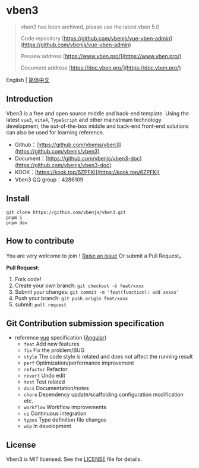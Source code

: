 # vben3

> vben3 has been archived, please use the latest vben 5.0
> 
> Code repository [https://github.com/vbenjs/vue-vben-admin](https://github.com/vbenjs/vue-vben-admin)
> 
> Preview address [https://www.vben.pro/](https://www.vben.pro/)
> 
> Document address [https://doc.vben.pro/](https://doc.vben.pro/)
>

English | [简体中文](./README.md)

## Introduction

Vben3 is a free and open source middle and back-end template. Using the latest `vue3`, `vite4`, `TypeScript` and other mainstream technology development, the out-of-the-box middle and back-end front-end solutions can also be used for learning reference.

+ Github：[https://github.com/vbenjs/vben3](https://github.com/vbenjs/vben3)
+ Document：[https://github.com/vbenjs/vben3-doc](https://github.com/vbenjs/vben3-doc)
+ KOOK：[https://kook.top/6ZPFKi](https://kook.top/6ZPFKi)
+ Vben3 QQ group：4286109



## Install

```
git clone https://github.com/vbenjs/vben3.git
pnpm i 
pnpm dev
```



## How to contribute

You are very welcome to join！[Raise an issue](https://github.com/vbenjs/vben3/issues/new/choose) Or submit a Pull Request。

**Pull Request:**

1. Fork code!
2. Create your own branch: `git checkout -b feat/xxxx`
3. Submit your changes: `git commit -m 'feat(function): add xxxxx'`
4. Push your branch: `git push origin feat/xxxx`
5. submit: `pull request`



## Git Contribution submission specification

- reference [vue](https://github.com/vuejs/vue/blob/dev/.github/COMMIT_CONVENTION.md) specification ([Angular](https://github.com/conventional-changelog/conventional-changelog/tree/master/packages/conventional-changelog-angular))
  - `feat` Add new features
  - `fix` Fix the problem/BUG
  - `style` The code style is related and does not affect the running result
  - `perf` Optimization/performance improvement
  - `refactor` Refactor
  - `revert` Undo edit
  - `test` Test related
  - `docs` Documentation/notes
  - `chore` Dependency update/scaffolding configuration modification etc.
  - `workflow` Workflow improvements
  - `ci` Continuous integration
  - `types` Type definition file changes
  - `wip` In development



## License

Vben3 is MIT licensed. See the [LICENSE](https://github.com/vbenjs/vben3/blob/master/LICENSE) file for details.
